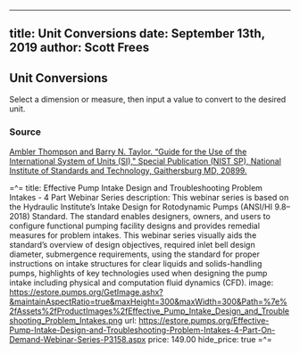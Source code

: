 -----
title: Unit Conversions
date: September 13th, 2019
author: Scott Frees
-----

## Unit Conversions
Select a dimension or measure, then input a value to convert to the desired unit.

<converter/>

### Source
[Ambler Thompson and Barry N. Taylor. “Guide for the Use of the International System of Units (SI)," Special Publication (NIST SP), National Institute of Standards and Technology, Gaithersburg MD, 20899.](https://doi.org/10.6028/NIST.SP.811e2008)

=^=
title: Effective Pump Intake Design and Troubleshooting Problem Intakes - 4 Part Webinar Series
description: This webinar series is based on the Hydraulic Institute’s Intake Design for Rotodynamic Pumps (ANSI/HI 9.8–2018) Standard. The standard enables designers, owners, and users to configure functional pumping facility designs and provides remedial measures for problem intakes. This webinar series visually aids the standard’s overview of design objectives, required inlet bell design diameter, submergence requirements, using the standard for proper instructions on intake structures for clear liquids and solids-handling pumps, highlights of key technologies used when designing the pump intake including physical and computation fluid dynamics (CFD).
image: https://estore.pumps.org/GetImage.ashx?&maintainAspectRatio=true&maxHeight=300&maxWidth=300&Path=%7e%2fAssets%2fProductImages%2fEffective_Pump_Intake_Design_and_Troubleshooting_Problem_Intakes.png
url: https://estore.pumps.org/Effective-Pump-Intake-Design-and-Troubleshooting-Problem-Intakes-4-Part-On-Demand-Webinar-Series-P3158.aspx
price: 149.00
hide_price: true
=^=